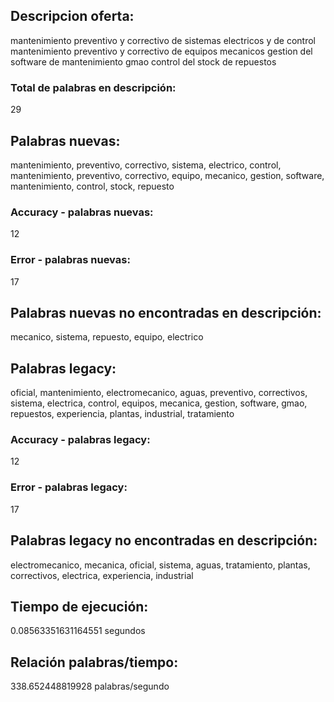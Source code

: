 ## Descripcion oferta: 
 mantenimiento preventivo y correctivo de sistemas electricos y de control mantenimiento preventivo y correctivo de equipos mecanicos gestion del software de mantenimiento gmao control del stock de repuestos
### Total de palabras en descripción: 
29

## Palabras nuevas: 
mantenimiento, preventivo, correctivo, sistema, electrico, control, mantenimiento, preventivo, correctivo, equipo, mecanico, gestion, software, mantenimiento, control, stock, repuesto
### Accuracy - palabras nuevas: 
12
### Error - palabras nuevas: 
17
## Palabras nuevas no encontradas en descripción: 
mecanico, sistema, repuesto, equipo, electrico

## Palabras legacy: 
oficial, mantenimiento, electromecanico, aguas, preventivo, correctivos, sistema, electrica, control, equipos, mecanica, gestion, software, gmao, repuestos, experiencia, plantas, industrial, tratamiento
### Accuracy - palabras legacy: 
12
### Error - palabras legacy: 
17
## Palabras legacy no encontradas en descripción: 
electromecanico, mecanica, oficial, sistema, aguas, tratamiento, plantas, correctivos, electrica, experiencia, industrial

## Tiempo de ejecución: 
0.08563351631164551 segundos
## Relación palabras/tiempo: 
338.652448819928 palabras/segundo
